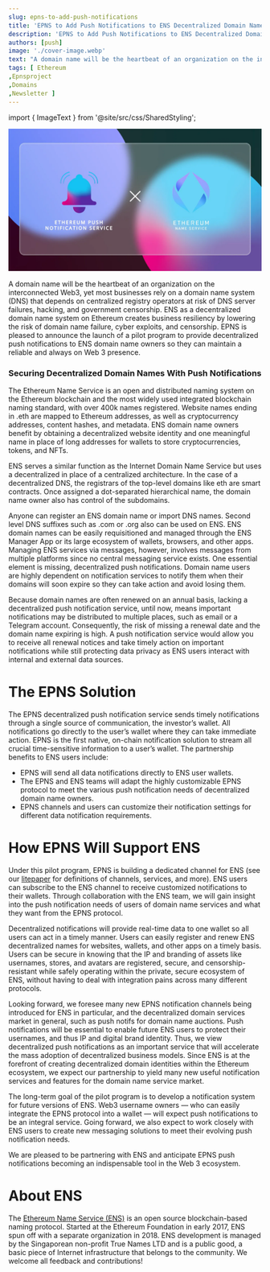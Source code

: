 ```yaml
---
slug: epns-to-add-push-notifications
title: 'EPNS to Add Push Notifications to ENS Decentralized Domain Name Services'
description: 'EPNS to Add Push Notifications to ENS Decentralized Domain Name Services'
authors: [push]
image: './cover-image.webp'
text: "A domain name will be the heartbeat of an organization on the interconnected Web3, yet most businesses rely on a domain name system (DNS) that depends on centralized registry operators at risk of DNS server failures, hacking, and government censorship."
tags: [ Ethereum
,Epnsproject
,Domains
,Newsletter ]
---
```

import { ImageText } from '@site/src/css/SharedStyling';

![Cover Image of EPNS to Add Push Notifications to ENS Decentralized Domain Name Services](./cover-image.webp)

<!--truncate-->

A domain name will be the heartbeat of an organization on the interconnected Web3, yet most businesses rely on a domain name system (DNS) that depends on centralized registry operators at risk of DNS server failures, hacking, and government censorship. ENS as a decentralized domain name system on Ethereum creates business resiliency by lowering the risk of domain name failure, cyber exploits, and censorship. EPNS is pleased to announce the launch of a pilot program to provide decentralized push notifications to ENS domain name owners so they can maintain a reliable and always on Web 3 presence.

### Securing Decentralized Domain Names With Push Notifications

The Ethereum Name Service is an open and distributed naming system on the Ethereum blockchain and the most widely used integrated blockchain naming standard, with over 400k names registered. Website names ending in .eth are mapped to Ethereum addresses, as well as cryptocurrency addresses, content hashes, and metadata. ENS domain name owners benefit by obtaining a decentralized website identity and one meaningful name in place of long addresses for wallets to store cryptocurrencies, tokens, and NFTs.

ENS serves a similar function as the Internet Domain Name Service but uses a decentralized in place of a centralized architecture. In the case of a decentralized DNS, the registrars of the top-level domains like eth are smart contracts. Once assigned a dot-separated hierarchical name, the domain name owner also has control of the subdomains.

Anyone can register an ENS domain name or import DNS names. Second level DNS suffixes such as .com or .org also can be used on ENS. ENS domain names can be easily requisitioned and managed through the ENS Manager App or its large ecosystem of wallets, browsers, and other apps. Managing ENS services via messages, however, involves messages from multiple platforms since no central messaging service exists. One essential element is missing, decentralized push notifications. Domain name users are highly dependent on notification services to notify them when their domains will soon expire so they can take action and avoid losing them.

Because domain names are often renewed on an annual basis, lacking a decentralized push notification service, until now, means important notifications may be distributed to multiple places, such as email or a Telegram account. Consequently, the risk of missing a renewal date and the domain name expiring is high. A push notification service would allow you to receive all renewal notices and take timely action on important notifications while still protecting data privacy as ENS users interact with internal and external data sources.

The EPNS Solution
=================

The EPNS decentralized push notification service sends timely notifications through a single source of communication, the investor’s wallet. All notifications go directly to the user’s wallet where they can take immediate action. EPNS is the first native, on-chain notification solution to stream all crucial time-sensitive information to a user’s wallet. The partnership benefits to ENS users include:

*   EPNS will send all data notifications directly to ENS user wallets.
*   The EPNS and ENS teams will adapt the highly customizable EPNS protocol to meet the various push notification needs of decentralized domain name owners.
*   EPNS channels and users can customize their notification settings for different data notification requirements.

How EPNS Will Support ENS
=========================

Under this pilot program, EPNS is building a dedicated channel for ENS (see our [litepaper](https://whitepaper.epns.io) for definitions of channels, services, and more). ENS users can subscribe to the ENS channel to receive customized notifications to their wallets. Through collaboration with the ENS team, we will gain insight into the push notification needs of users of domain name services and what they want from the EPNS protocol.

Decentralized notifications will provide real-time data to one wallet so all users can act in a timely manner. Users can easily register and renew ENS decentralized names for websites, wallets, and other apps on a timely basis. Users can be secure in knowing that the IP and branding of assets like usernames, stores, and avatars are registered, secure, and censorship-resistant while safely operating within the private, secure ecosystem of ENS, without having to deal with integration pains across many different protocols.

Looking forward, we foresee many new EPNS notification channels being introduced for ENS in particular, and the decentralized domain services market in general, such as push notifs for domain name auctions. Push notifications will be essential to enable future ENS users to protect their usernames, and thus IP and digital brand identity. Thus, we view decentralized push notifications as an important service that will accelerate the mass adoption of decentralized business models. Since ENS is at the forefront of creating decentralized domain identities within the Ethereum ecosystem, we expect our partnership to yield many new useful notification services and features for the domain name service market.

The long-term goal of the pilot program is to develop a notification system for future versions of ENS. Web3 username owners — who can easily integrate the EPNS protocol into a wallet — will expect push notifications to be an integral service. Going forward, we also expect to work closely with ENS users to create new messaging solutions to meet their evolving push notification needs.

We are pleased to be partnering with ENS and anticipate EPNS push notifications becoming an indispensable tool in the Web 3 ecosystem.

About ENS
=========

The [Ethereum Name Service (ENS)](https://ens.domains/) is an open source blockchain-based naming protocol. Started at the Ethereum Foundation in early 2017, ENS spun off with a separate organization in 2018. ENS development is managed by the Singaporean non-profit True Names LTD and is a public good, a basic piece of Internet infrastructure that belongs to the community. We welcome all feedback and contributions!
